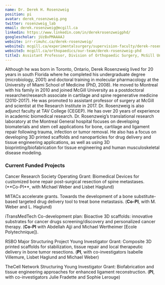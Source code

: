 ```yaml
---
name: Dr. Derek H. Rosenzweig
position: pi
avatar: derek_rosenzweig.png
twitter: rosenzweig_lab
email: derek.rosenzweig@mcgill.ca
linkedin: https://www.linkedin.com/in/derekrosenzweigphd/
googlescholar: jUzBxPMAAAAJ
website: irr-rimuhc.ca/derek-rosenzweig/ 
website2: mcgill.ca/experimentalsurgery/supervision-faculty/derek-rosenzweig-phd
website3: mcgill.ca/orthopaedics/our-team/derek-rosenzweig-phd
title2: Assistant Professor, Division of Orthopaedic Surgery, McGill University <br> Junior Scientist, Injury, Repair and Recovery Program at Research Institute, McGill University Health Centre
---
```


Although he was born in Toronto, Ontario, Derek Rosenzweig lived for 20 years in south Florida where he completed his undergraduate degree (microbiology, 2001) and doctoral training in molecular pharmacology at the University of Miami School of Medicine (PhD, 2008). He moved to Montreal with his family in 2010 and joined McGill University as a postdoctoral researcher/research associate in cartilage and spine regenerative medicine (2010-2017). He was promoted to assistant professor of surgery at McGill and scientist at the Research Institute in 2017. Dr. Rosenzweig is also adjunct faculty at TAV College (CEGEP). He has over 20 years of experience in academic biomedical research. Dr. Rosenzweig’s translational research laboratory at the Montreal General hospital focuses on developing biomaterials and stem cell applications for bone, cartilage and ligament repair following trauma, infection or tumor removal. He also has a focus on developing 3D printed scaffolds and nanoparticles for drug delivery and tissue engineering applications, as well as using 3D bioprinting/biofabrication for tissue engineering and human musculoskeletal disease modeling.

<h3>Current Funded Projects</h3>
Cancer Research Society Operating Grant: Biomedical Devices for customized bone repair post-surgical resection of spine metastases. (**Co-PI**, with Michael Weber and Lisbet Haglund)

MITACs accelerate grants. Towards the development of a bone substitute-based targeted drug delivery tool to treat bone metastasis. (**Co-PI**, with M. Weber and L. Haglund)

iTransMedTech Co-development plan: Bioactive 3D scaffolds: innovative substrates for cancer drugs screening/discovery and personalized cancer therapy. (**Co-PI** with Abdellah Ajji and Michael Wertheimer [Ecole Polytechnique]).

RSBO Major Structuring Project Young Investigator Grant: Composite 3D printed scaffolds for stabilization, tissue repair and local therapeutic delivery in bone tumor resections. (**PI**, with co-investigators Isabelle Villemure, Lisbet Haglund and Michael Weber)

TheCell Network Structuring Young Investigator Grant: Biofabrication and tissue engineering approaches for enhanced ligament reconstruction. (**PI**, with co-investigators Julie Fradette and Sophie Lerouge)
